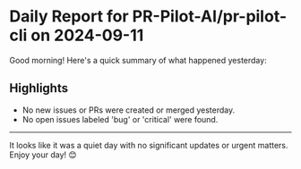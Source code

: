 # Daily Report for PR-Pilot-AI/pr-pilot-cli on 2024-09-11

Good morning! Here's a quick summary of what happened yesterday:

## Highlights
- No new issues or PRs were created or merged yesterday.
- No open issues labeled 'bug' or 'critical' were found.

---

It looks like it was a quiet day with no significant updates or urgent matters. Enjoy your day! 😊